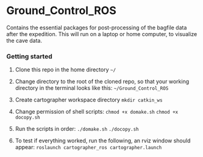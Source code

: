 # Ground_Control_ROS
Contains the essential packages for post-processing of the bagfile data after the expedition. This will run on a laptop or home computer, to visualize the cave data.

### Getting started

1. Clone this repo in the home directory `~/`

2. Change directory to the root of the cloned repo, so that your working directory in the terminal looks like this:
`~/Ground_Control_ROS`

3. Create cartographer workspace directory
`mkdir catkin_ws`

4. Change permission of shell scripts:
`chmod +x domake.sh`
`chmod +x docopy.sh`

5. Run the scripts in order:
`./domake.sh`
`./docopy.sh`

6. To test if everything worked, run the following, an rviz window should appear:
`roslaunch cartographer_ros cartographer.launch`
